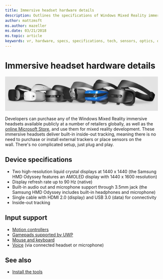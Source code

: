 ```yaml
---
title: Immersive headset hardware details
description: Outlines the specifications of Windows Mixed Reality immersive headsets, delivering VR with inside-out tracking (no external setup required).
author: mattzmsft
ms.author: mazeller
ms.date: 03/21/2018
ms.topic: article
keywords: vr, hardware, specs, specifications, tech, sensors, optics, display
---
```




# Immersive headset hardware details

![Variety of Windows Mixed Reality headsets](images/MR-headsets.png)

Developers can purchase any of the Windows Mixed Reality immersive headsets available publicly at a number of retailers globally, as well as the [online Microsoft Store](https://www.microsoft.com/store/collections/VRandMixedrealityheadsets), and use them for mixed reality development. These immersive headsets deliver built-in inside-out tracking, meaning there is no need to purchase or install external trackers or place sensors on the wall. There's no complicated setup, just plug and play.

## Device specifications
* Two high-resolution liquid crystal displays at 1440 x 1440 (the Samsung HMD Odyssey features an AMOLED display with 1440 x 1600 resolution)
* Display refresh rate up to 90 Hz (native)
* Built-in audio out and microphone support through 3.5mm jack (the Samsung HMD Odyssey includes built-in headphones and microphone)
* Single cable with HDMI 2.0 (display) and USB 3.0 (data) for connectivity
* Inside-out tracking

## Input support
* [Motion controllers](../design/motion-controllers.md)
* [Gamepads supported by UWP](hardware-accessories.md)
* [Mouse and keyboard](hardware-accessories.md)
* [Voice](../design/voice-input.md) (via connected headset or microphone)

## See also
* [Install the tools](../install-the-tools.md)
